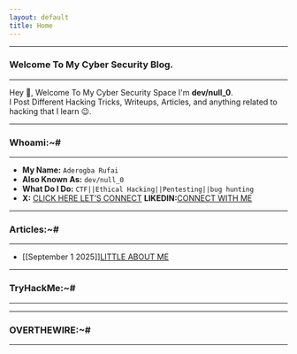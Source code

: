 ```yaml
---
layout: default
title: Home 
---
```


* * *
### Welcome To My Cyber Security Blog.
* * *

Hey 👋, Welcome To My Cyber Security Space I'm **dev/null_0**.  
I Post Different Hacking Tricks, Writeups, Articles, and anything related to hacking that I learn 😉. 

* * *
### Whoami:~#
* * *

- **My Name:**    `Aderogba Rufai`
- **Also Known As:** `dev/null_0`
- **What Do I Do:**  `CTF||Ethical Hacking||Pentesting||bug hunting`
- **X:** [CLICK HERE LET’S CONNECT](https://x.com/Ru50566Rufai?t=XNUgBNbyiW_uEPnyVSW7Qg&s=09)
**LIKEDIN:**[CONNECT WITH ME](https://www.linkedin.com/in/aderogba-rufai-732435335?utm_source=share&utm_campaign=share_via&utm_content=profile&utm_medium=android_app)

* * *
### **Articles:~#**
* * *
- [[September 1 2025]][LITTLE ABOUT ME](https://Rufyty.github.io/posts/articles/MyBiography)


* * *
### **TryHackMe:~#**
* * *


* * *
### **OVERTHEWIRE:~#**
* * *


